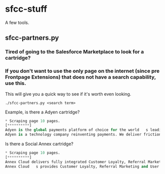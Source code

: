 # sfcc-stuff

A few tools.

## sfcc-partners.py
### Tired of going to the Salesforce Marketplace to look for a cartridge?
### If you don't want to use the only page on the internet (since pre Frontpage Extensions) that does not have a search capability, use this.

This will give you a quick way to see if it's worth even looking.

```
./sfcc-partners.py <search term>
```
  
Example, is there a Adyen cartridge?
```.\sfcc-partners.py adyen
* Scraping page 10 pages.
[**********]
Adyen is the global payments platform of choice for the world   s leading companies.
Adyen is a technology company reinventing payments. We deliver frictionless payments across online, mobile, and in-store.
```

Is there a Social Annex cartridge?
```.\sfcc-partners.py annex
* Scraping page 10 pages.
[**********]
Annex Cloud delivers fully integrated Customer Loyalty, Referral Marketing, and User Generated Content solutions.
Annex Cloud   s provides Customer Loyalty, Referral Marketing and User Generated Content solutions to boost your business.
```

  
